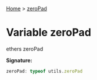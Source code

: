 [Home](../index.md) &gt; [zeroPad](./zeropad.md)

# Variable zeroPad

ethers zeroPad

<b>Signature:</b>

```typescript
zeroPad: typeof utils.zeroPad
```
